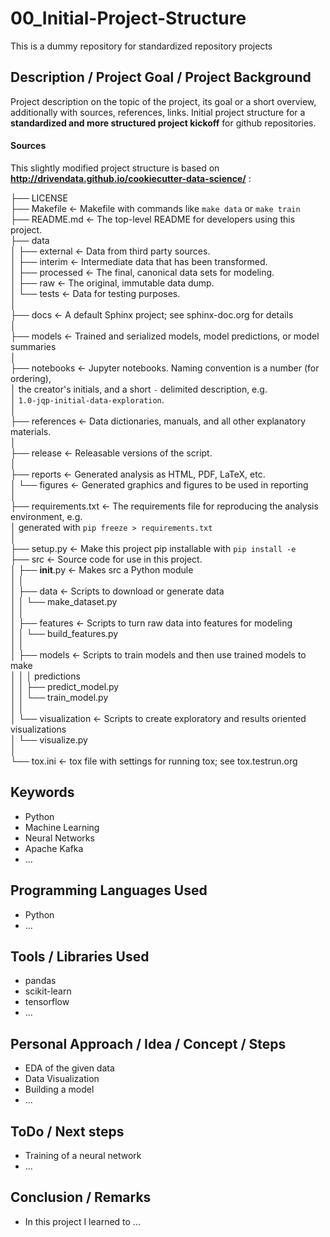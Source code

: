 # 00_Initial-Project-Structure
This is a dummy repository for standardized repository projects

## Description / Project Goal / Project Background

Project description on the topic of the project, its goal or a short overview, additionally with sources, references, links.
Initial project structure for a **standardized and more structured project kickoff** for github repositories. 

#### Sources

This slightly modified project structure is based on **http://drivendata.github.io/cookiecutter-data-science/** : 

├── LICENSE  
├── Makefile           <- Makefile with commands like `make data` or `make train`  
├── README.md          <- The top-level README for developers using this project.  
├── data  
│   ├── external       <- Data from third party sources.  
│   ├── interim        <- Intermediate data that has been transformed.  
│   ├── processed      <- The final, canonical data sets for modeling.  
│   ├── raw            <- The original, immutable data dump.  
│   └── tests          <- Data for testing purposes.  
│  
├── docs               <- A default Sphinx project; see sphinx-doc.org for details  
│  
├── models             <- Trained and serialized models, model predictions, or model summaries  
│  
├── notebooks          <- Jupyter notebooks. Naming convention is a number (for ordering),  
│                         the creator's initials, and a short `-` delimited description, e.g.  
│                         `1.0-jqp-initial-data-exploration`.  
│  
├── references         <- Data dictionaries, manuals, and all other explanatory materials.  
│  
├── release            <- Releasable versions of the script.  
│  
├── reports            <- Generated analysis as HTML, PDF, LaTeX, etc.  
│   └── figures        <- Generated graphics and figures to be used in reporting  
│  
├── requirements.txt   <- The requirements file for reproducing the analysis environment, e.g.  
│                         generated with `pip freeze > requirements.txt`  
│  
├── setup.py           <- Make this project pip installable with `pip install -e`  
├── src                <- Source code for use in this project.  
│   ├── __init__.py    <- Makes src a Python module  
│   │  
│   ├── data           <- Scripts to download or generate data  
│   │   └── make_dataset.py  
│   │  
│   ├── features       <- Scripts to turn raw data into features for modeling  
│   │   └── build_features.py  
│   │  
│   ├── models         <- Scripts to train models and then use trained models to make  
│   │   │                 predictions  
│   │   ├── predict_model.py  
│   │   └── train_model.py  
│   │  
│   └── visualization  <- Scripts to create exploratory and results oriented visualizations  
│       └── visualize.py  
│  
└── tox.ini            <- tox file with settings for running tox; see tox.testrun.org  

## Keywords
* Python
* Machine Learning
* Neural Networks
* Apache Kafka
* ...

## Programming Languages Used
* Python
* ...

## Tools / Libraries Used
* pandas
* scikit-learn
* tensorflow
* ...

## Personal  Approach / Idea / Concept / Steps
* EDA of the given data
* Data Visualization
* Building a model
* ...

## ToDo / Next steps
* Training of a neural network
* ...

## Conclusion / Remarks
* In this project I learned to ...
